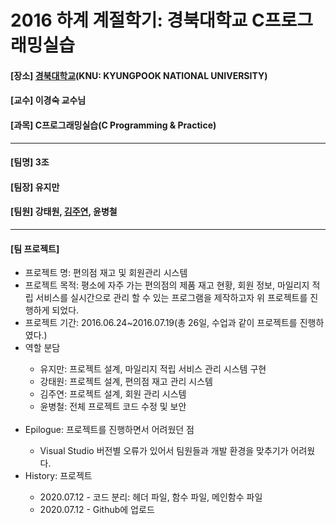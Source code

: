 # 2016 하계 계절학기: 경북대학교 C프로그래밍실습
<h4> [장소] <a href="https://www.knu.ac.kr">경북대학교</a>(KNU: KYUNGPOOK NATIONAL UNIVERSITY)</h4>
<h4> [교수] 이경숙 교수님</h4>
<h4> [과목] C프로그래밍실습(C Programming & Practice)</h4>
<hr>
<h4> [팀명] 3조</h4>
<h4> [팀장] 유지만</h4>
<h4> [팀원] 강태원, <a href="https://github.com/jysaa5">김주연</a>, 윤병철</h4>
<hr>
<h4> [팀 프로젝트]</h4>
<ul>
  <li>프로젝트 명: 편의점 재고 및 회원관리 시스템</li>
  <li>프로젝트 목적: 평소에 자주 가는 편의점의 제품 재고 현황, 회원 정보, 마일리지 적립 서비스를 실시간으로 관리 할 수 있는 프로그램을 제작하고자 위 프로젝트를 진행하게 되었다.</li>
  <li>프로젝트 기간: 2016.06.24~2016.07.19(총 26일, 수업과 같이 프로젝트를 진행하였다.)</li>
  <li>역할 분담</li>
  <ul>
    <li>유지만: 프로젝트 설계, 마일리지 적립 서비스 관리 시스템 구현</li>
    <li>강태원: 프로젝트 설계, 편의점 재고 관리 시스템</li>
    <li>김주연: 프로젝트 설계, 회원 관리 시스템</li>
    <li>윤병철: 전체 프로젝트 코드 수정 및 보안</li>
  </ul>
  <br>
  <li>Epilogue: 프로젝트를 진행하면서 어려웠던 점</li>
  <ul>
    <li>Visual Studio 버전별 오류가 있어서 팀원들과 개발 환경을 맞추기가 어려웠다.</li>
  </ul>
  <li>History: 프로젝트</li>
  <ul>
    <li>2020.07.12 - 코드 분리: 헤더 파일, 함수 파일, 메인함수 파일</li>
    <li>2020.07.12 - Github에 업로드</li>
  </ul>
</ul>
